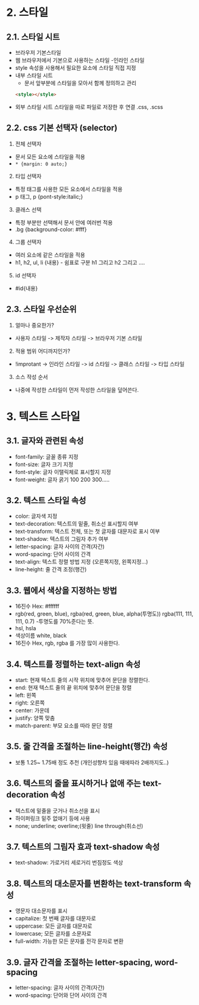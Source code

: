 # 2. 스타일

<!-- 피그마에서 유료면 Typography를 볼 수 있음. -->

## 2.1. 스타일 시트

- 브라우저 기본스타일
- 웹 브라우저에서 기본으로 사용하는 스타일 -인라인 스타일
- style 속성을 사용해서 필요한 요소에 스타일 직접 지정
- 내부 스타일 시트
  - 문서 앞부분에 스타일을 모아서 함께 정의하고 관리
  ```html
  <style></style>
  ```
- 외부 스타일 시트
  스타일을 따로 파일로 저장한 후 연결 .css, .scss

## 2.2. css 기본 선택자 (selector)

1. 전체 선택자

- 문서 모든 요소에 스타일을 적용
- `* {margin: 0 auto;}`

2. 타입 선택자

- 특정 태그를 사용한 모든 요소에서 스타일을 적용
- p 태그, p {pont-style:italic;}

3. 클래스 선택

- 특정 부분만 선택해서 문서 안에 여러번 적용
- .bg {background-color: #fff}

4. 그룹 선택자

- 여러 요소에 같은 스타일을 적용
- h1, h2, ul, li {내용} - 쉼표로 구분 h1 그리고 h2 그리고 ....

5. id 선택자

- #id{내용}

## 2.3. 스타일 우선순위

1. 얼마나 중요한가?

- 사용자 스타일 -> 제작자 스타일 -> 브라우저 기본 스타일

2. 적용 범위 어디까지인가?

- !improtant -> 인라인 스타일 -> id 스타일 -> 클래스 스타일 -> 타입 스타일

3. 소스 작성 순서

- 나중에 작성한 스타일이 먼저 작성한 스타일을 덮어쓴다.

# 3. 텍스트 스타일

## 3.1. 글자와 관련된 속성

- font-family: 글꼴 종류 지정
- font-size: 글자 크기 지정
- font-style: 글자 이탤릭체로 표시할지 지정
- font-weight: 글자 굵기 100 200 300.....

## 3.2. 텍스트 스타일 속성

- color: 글자색 지정
- text-decoration: 텍스트의 밑줄, 취소선 표시할지 여부
- text-transform: 텍스트 전체, 또는 첫 글자를 대문자로 표시 여부
- text-shadow: 텍스트의 그림자 추가 여부
- letter-spacing: 글자 사이의 간격(자간)
- word-spacing: 단어 사이의 간격
- text-align: 텍스트 정렬 방법 지정 (오른쪽지정, 왼쪽지정...)
- line-height: 줄 간격 조정(행간)

## 3.3. 웹에서 색상을 지정하는 방법

- 16진수 Hex: #ffffff
- rgb(red, green, blue), rgba(red, green, blue, alpha(투명도))
  rgba(111, 111, 111, 0.7) -투명도를 70%준다는 뜻.
- hsl, hsla
- 색상이름 white, black
- 16진수 Hex, rgb, rgba 를 가장 많이 사용한다.

## 3.4. 텍스트를 정렬하는 text-align 속성

- start: 현재 텍스트 줄의 시작 위치에 맞추어 문단을 정렬한다.
- end: 현재 텍스트 줄의 끝 위치에 맞추어 문단을 정렬
- left: 왼쪽
- right: 오른쪽
- center: 가운데
- justify: 양쪽 맞춤
- match-parent: 부모 요소를 따라 문단 정렬

## 3.5. 줄 간격을 조절하는 line-height(행간) 속성

- 보통 1.25~ 1.75배 정도 추천 (개인성향차 있음 때에따라 2배까지도..)

## 3.6. 텍스트의 줄을 표시하거나 없애 주는 text-decoration 속성

- 텍스트에 밑줄을 긋거나 취소선을 표시
- 하이퍼링크 밑주 없애기 등에 사용
- none; underline; overline;(윗줄) line through(취소선)

## 3.7. 텍스트의 그림자 효과 text-shadow 속성

- text-shadow: 가로거리 세로거리 번짐정도 색상

## 3.8. 텍스트의 대소문자를 변환하는 text-transform 속성

- 영문자 대소문자를 표시
- capitalize: 첫 번째 글자를 대문자로
- uppercase: 모든 글자를 대문자로
- lowercase; 모든 글자를 소문자로
- full-width: 가능한 모든 문자를 전각 문자로 변환

## 3.9. 글자 간격을 조절하는 letter-spacing, word-spacing

- letter-spacing: 글자 사이의 간격(자간)
- word-spacing: 단어와 단어 사이의 간격
